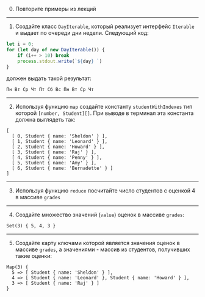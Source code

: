 0. Повторите примеры из лекций

---

1. Создайте класс ```DayIterable```, который реализует интерфейс ```Iterable``` и выдает по очереди дни недели. Следующий код:

```typescript
let i = 0;
for (let day of new DayIterable()) {
    if (i++ > 10) break
    process.stdout.write(`${day} `)
}
```

должен выдать такой результат:

```
Пн Вт Ср Чт Пт Сб Вс Пн Вт Ср Чт
```

---

2. Используя функцию ```map``` создайте константу ```studentWithIndexes``` тип которой ```[number, Student][]```. При выводе в терминал эта константа должна выглядеть так:

```
[
  [ 0, Student { name: 'Sheldon' } ],
  [ 1, Student { name: 'Leonard' } ],
  [ 2, Student { name: 'Howard' } ],
  [ 3, Student { name: 'Raj' } ],
  [ 4, Student { name: 'Penny' } ],
  [ 5, Student { name: 'Amy' } ],
  [ 6, Student { name: 'Bernadette' } ]
]
``` 

---

3. Используя функцию ```reduce``` посчитайте число студентов с оценкой 4 в массиве ```grades```

---

4. Создайте множество значений (```value```) оценок в массиве ```grades```:

```
Set(3) { 5, 4, 3 }
```

---

5. Создайте карту ключами которой является значения оценок в массиве ```grades```, а значениями - массив из студентов, получивших такие оценки:

```
Map(3) {
  5 => [ Student { name: 'Sheldon' } ],
  4 => [ Student { name: 'Leonard' }, Student { name: 'Howard' } ],
  3 => [ Student { name: 'Raj' } ]
}
```

